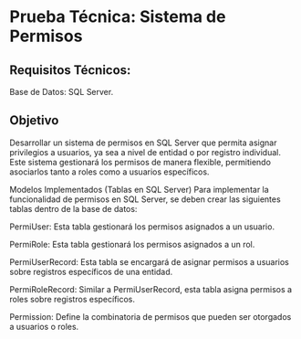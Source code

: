 # Prueba Técnica: Sistema de Permisos

## Requisitos Técnicos:
Base de Datos: SQL Server.

## Objetivo
Desarrollar un sistema de permisos en SQL Server que permita asignar privilegios a usuarios, ya sea a nivel de entidad o por registro individual. Este sistema gestionará los permisos de manera flexible, permitiendo asociarlos tanto a roles como a usuarios específicos.

Modelos Implementados (Tablas en SQL Server)
Para implementar la funcionalidad de permisos en SQL Server, se deben crear las siguientes tablas dentro de la base de datos:

PermiUser: Esta tabla gestionará los permisos asignados a un usuario.

PermiRole: Esta tabla gestionará los permisos asignados a un rol.

PermiUserRecord: Esta tabla se encargará de asignar permisos a usuarios sobre registros específicos de una entidad.

PermiRoleRecord: Similar a PermiUserRecord, esta tabla asigna permisos a roles sobre registros específicos.

Permission: Define la combinatoria de permisos que pueden ser otorgados a usuarios o roles.
